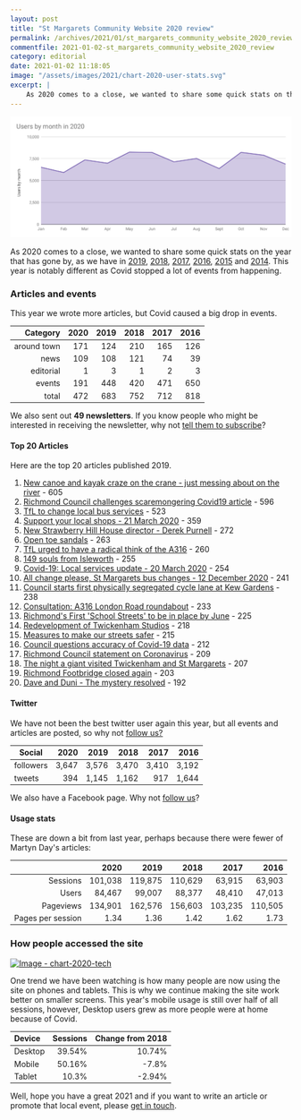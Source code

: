 ```yaml
---
layout: post
title: "St Margarets Community Website 2020 review"
permalink: /archives/2021/01/st_margarets_community_website_2020_review.html
commentfile: 2021-01-02-st_margarets_community_website_2020_review
category: editorial
date: 2021-01-02 11:18:05
image: "/assets/images/2021/chart-2020-user-stats.svg"
excerpt: |
    As 2020 comes to a close, we wanted to share some quick stats on the year that's gone by, as we have in previous years.  This year is notably different as Covid stopped a lot of events.
---
```

<a href="/assets/images/2021/chart-2020-user-stats.svg" title="Click for a larger image"><img src="/assets/images/2021/chart-2020-user-stats.svg" width="800" alt="Image - chart-2020-user-stats"  class="photo center"/></a>

As 2020 comes to a close, we wanted to share some quick stats on the year that has gone by, as we have in  [2019](/archives/2020/01/st_margarets_community_website_2019_review.html), [2018](/archives/2019/01/st_margarets_community_website_2018_review.html), [2017](/archives/2017/12/st_margarets_community_website_2017_review.html), [2016](/archives/2016/12/st_margarets_community_website_2016_review.html), [2015](/archives/2015/12/st_margarets_community_website_2015_review.html) and [2014](/archives/2014/12/st_margarets_community_website_2014_review.html). This year is notably different as Covid stopped a lot of events from happening.

### Articles and events

This year we wrote more articles, but Covid caused a big drop in events.

|    Category | 2020 | 2019 | 2018 | 2017 | 2016 |
| -----------:| ----:| ----:| ----:| ----:| ----:|
| around town |  171 |  124 |  210 |  165 |  126 |
|        news |  109 |  108 |  121 |   74 |   39 |
|   editorial |    1 |    3 |    1 |    2 |    3 |
|      events |  191 |  448 |  420 |  471 |  650 |
|       total |  472 |  683 |  752 |  712 |  818 |

We also sent out **49 newsletters**.  If you know people who might be interested in receiving the newsletter, why not [tell them to subscribe](/cgi-bin/newsletter.cgi)?

#### Top 20 Articles

Here are the top 20 articles published 2019.

1. [New canoe and kayak craze on the crane - just messing about on the river](/archives/2020/05/canoe-craze-on-the-crane.html) - 605
2. [Richmond Council challenges scaremongering Covid19 article](/archives/2020/06/lbrut-richmond-council-challenges-scaremongering-covid19-article.html) - 596
3. [TfL to change local bus services](/archives/2020/06/tfl-bus-changes.html) - 523
4. [Support your local shops - 21 March 2020](/archives/2020/03/support-local-shops.html) - 359
5. [New Strawberry Hill House director - Derek Purnell](/archives/2020/07/lbrut-new-strawberry-hill-house-director-derek-purnell.html) - 272
6. [Open toe sandals](/archives/2020/07/lbrut-open-toe-sandals.html) - 263
7. [TfL urged to have a radical think of the A316](/archives/2020/05/covid-a316.html) - 260
8. [149 souls from Isleworth](/archives/2020/11/149-souls-from-isleworth.html) - 255
9. [Covid-19: Local services update - 20 March 2020](/archives/2020/03/covid-local-services-update.html) - 254
10. [All change please, St Margarets bus changes - 12 December 2020](/archives/2020/12/all-change-please-st-margarets-buses-change-12-december-2020.html) - 241
11. [Council starts first physically segregated cycle lane at Kew Gardens](/archives/2020/05/kew-bike-lane.html) - 238
12. [Consultation: A316 London Road roundabout](/archives/2020/02/consultation-london-road-a316.html) - 233
13. [Richmond's First 'School Streets' to be in place by June](/archives/2020/05/lbrut-school-streets.html) - 225
14. [Redevelopment of Twickenham Studios](/archives/2020/12/redevelopment-of-twickenham-studios.html) - 218
15. [Measures to make our streets safer](/archives/2020/05/lbrut-covid-street-changes.html) - 215
16. [Council questions accuracy of Covid-19 data](/archives/2020/10/lbrut-council-questions-accuracy-of-covid-19-data.html) - 212
17. [Richmond Council statement on Coronavirus](/archives/2020/03/lbrut-on-covid19.html) - 209
18. [The night a giant visited Twickenham and St Margarets](/archives/2020/10/the-night-a-giant-visited-twickenham-and-st-margarets.html) - 207
19. [Richmond Footbridge closed again](/archives/2020/04/richmond-footbridge-closed-covid.html) - 203
20. [Dave and Duni - The mystery resolved](/archives/2020/06/dave-and-duni-part-3.html) - 192

#### Twitter

We have not been the best twitter user again this year, but all events and articles are posted, so why not [follow us?](https://twitter.com/stmgrts)

| Social    |  2020 |  2019 |  2018 |  2017 |  2016 |
| --------- | -----:| -----:| -----:| -----:| -----:|
| followers | 3,647 | 3,576 | 3,470 | 3,410 | 3,192 |
| tweets    |   394 | 1,145 | 1,162 |   917 | 1,644 |

We also have a Facebook page. Why not [follow us](https://www.facebook.com/stmgrts/)?

#### Usage stats

These are down a bit from last year, perhaps because there were fewer of Martyn Day's articles:

|                   |    2020 |    2019 |    2018 |    2017 |    2016 |
| -----------------:| -------:| -------:| -------:| -------:| -------:|
|          Sessions | 101,038 | 119,875 | 110,629 |  63,915 |  63,903 |
|             Users |  84,467 |  99,007 |  88,377 |  48,410 |  47,013 |
|         Pageviews | 134,901 | 162,576 | 156,603 | 103,235 | 110,505 |
| Pages per session |    1.34 |    1.36 |    1.42 |    1.62 |    1.73 |

### How people accessed the site

<a href="/assets/images/2021/chart-2020-tech.jpg" title="Click for a larger image"><img src="/assets/images/2021/chart-2020-tech-thumb.jpg" width="250" alt="Image - chart-2020-tech"  class="photo right"/></a>

One trend we have been watching is how many people are now using the site on phones and tablets. This is why we continue making the site work better on smaller screens.  This year's mobile usage is still over half of all sessions, however, Desktop users grew as more people were at home because of Covid.

| Device  | Sessions | Change&nbsp;from&nbsp;2018 |
|:------- | --------:| --------------------------:|
| Desktop |   39.54% |                     10.74% |
| Mobile  |   50.16% |                      -7.8% |
| Tablet  |    10.3% |                     -2.94% |

Well, hope you have a great 2021 and if you want to write an article or promote that local event, please [get in touch](/contact/).
